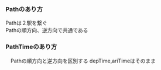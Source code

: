 ### Pathのあり方
Pathは２駅を繋ぐ  
Pathの順方向、逆方向で共通である

### PathTimeのあり方
　Pathの順方向と逆方向を区別する
  depTime,ariTimeはそのまま